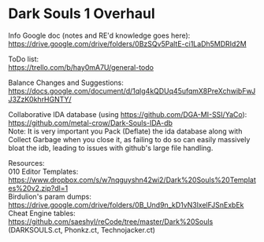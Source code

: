 # Dark Souls 1 Overhaul  
  
Info Google doc (notes and RE'd knowledge goes here): https://drive.google.com/drive/folders/0BzSQv5PaltE-ci1LaDh5MDRId2M  
  
ToDo list:  
https://trello.com/b/hay0mA7U/general-todo
  
Balance Changes and Suggestions: https://docs.google.com/document/d/1qlg4kQDUq45ufqmX8PreXchwibFwJJ3ZzK0khrHGNTY/  
  
Collaborative IDA database (using https://github.com/DGA-MI-SSI/YaCo):  
https://github.com/metal-crow/Dark-Souls-IDA-db  
Note: It is very important you Pack (Deflate) the ida database along with Collect Garbage when you close it, as failing to do so can easily massively bloat the idb, leading to issues with github's large file handling.  

Resources:  
010 Editor Templates: https://www.dropbox.com/s/w7nqguyshn42wi2/Dark%20Souls%20Templates%20v2.zip?dl=1  
Birdulion's param dumps: https://drive.google.com/drive/folders/0B_Und9n_kD1vN3lxelFJSnExbEk  
Cheat Engine tables: https://github.com/saeshyl/reCode/tree/master/Dark%20Souls (DARKSOULS.ct, Phonkz.ct, Technojacker.ct)  